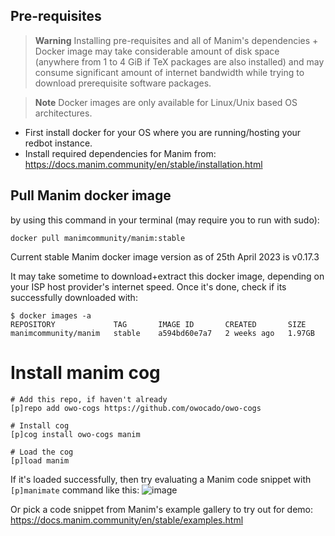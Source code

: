 ## Pre-requisites

> **Warning**
> Installing pre-requisites and all of Manim's dependencies + Docker image may take considerable amount of disk space (anywhere from 1 to 4 GiB if TeX packages are also installed) and may consume significant amount of internet bandwidth while trying to download prerequisite software packages.

> **Note**
> Docker images are only available for Linux/Unix based OS architectures.

* First install docker for your OS where you are running/hosting your redbot instance.
* Install required dependencies for Manim from: https://docs.manim.community/en/stable/installation.html


## Pull Manim docker image

by using this command in your terminal (may require you to run with sudo):
```
docker pull manimcommunity/manim:stable
```
Current stable Manim docker image version as of 25th April 2023 is v0.17.3

It may take sometime to download+extract this docker image, depending on your ISP host provider's internet speed.
Once it's done, check if its successfully downloaded with:
```
$ docker images -a
REPOSITORY             TAG       IMAGE ID       CREATED       SIZE
manimcommunity/manim   stable    a594bd60e7a7   2 weeks ago   1.97GB
```

# Install manim cog
```
# Add this repo, if haven't already
[p]repo add owo-cogs https://github.com/owocado/owo-cogs

# Install cog
[p]cog install owo-cogs manim

# Load the cog
[p]load manim
```

If it's loaded successfully, then try evaluating a Manim code snippet with `[p]manimate` command like this:
![image](https://user-images.githubusercontent.com/24418520/114295266-c9cdb780-9ac1-11eb-9d43-64ae427d5c60.png)

Or pick a code snippet from Manim's example gallery to try out for demo: https://docs.manim.community/en/stable/examples.html
